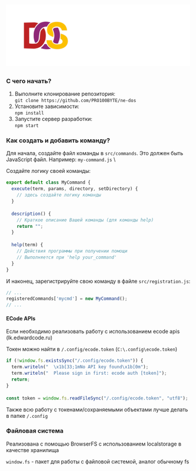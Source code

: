 <h1 align="left">
  <br>
  <a href="https://ne-dos.ru/"><img src="https://raw.githubusercontent.com/PRO100BYTE/ne-dos/master/.github/images/nedos-title.png" alt="NE-DOS" width="500"></a>
</h1>

### С чего начать?
1. Выполните клонирование репозитория: \
   `git clone https://github.com/PRO100BYTE/ne-dos`
2. Установите зависимости: \
   `npm install`
3. Запустите сервер разработки: \
   `npm start`


### Как создать и добавить команду?
Для начала, создайте файл команды в `src/commands`. Это должен быть JavaScript файл. 
Например: `my-command.js` \

Создайте логику своей команды:
```javascript
export default class MyCommand {
  execute(term, params, directory, setDirectory) {
    // здесь создайте логику команды
  }
  
  description() {
    // Краткое описание Вашей команды (для команды help)
    return "";
  }
  
  help(term) {
    // Действия программы при получении помощи
    // Выполняется при 'help your_command'
  }
}
```

И наконец, зарегистрируйте свою команду в файле `src/registration.js`:
```javascript
// ...
registeredCommands['mycmd'] = new MyCommand();
// ...
```

#### ECode APIs
Если необходимо реализовать работу с использованием ecode apis (lk.edwardcode.ru)

Токен можно найти в `/.config/ecode.token` (`C:\.config\ecode.token`)
```javascript
if (!window.fs.existsSync("/.config/ecode.token")) {
  term.writeln("  \x1b[33;1mNo API key found\x1b[0m");
  term.writeln("  Please sign in first: ecode auth [token]");
  return;
}

const token = window.fs.readFileSync("/.config/ecode.token", "utf8");
```

Также всю работу с токенами/сохраняемыми объектами лучше делать в папке `/.config`

### Файловая система
Реализована с помощью BrowserFS с использованием localstorage в качестве хранилища

`window.fs` - пакет для работы с файловой системой, аналог обычному fs
